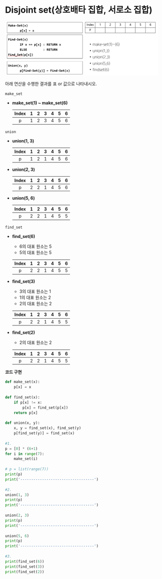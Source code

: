 # Disjoint set(상호배타 집합, 서로소 집합)

![disjoint](서로소집합.assets/disjoint.PNG)

아래 연산을 수행한 결과를 표 or 값으로 나타내시오.



`make_set`

- **make_set(1) ~ make_set(6)**

    | Index |  1   |  2   |  3   |  4   |  5   |  6   |
    | :---: | :--: | :--: | :--: | :--: | :--: | :--: |
    |   p   |  1   |  2   |  3   |  4   |  5   |  6   |



`union`

- **union(1, 3)**

    | Index |  1   |  2   |  3   |  4   |  5   |  6   |
    | :---: | :--: | :--: | :--: | :--: | :--: | :--: |
    |   p   | 1 | 2 | 1 | 4 | 5 | 6 |

- **union(2, 3)**
	
    | Index |  1   |  2   |  3   |  4   |  5   |  6   |
    | :---: | :--: | :--: | :--: | :--: | :--: | :--: |
    |   p   |  2   |  2   |  1   |  4   |  5   |  6   |
    
- **union(5, 6)**
	
    | Index |  1   |  2   |  3   |  4   |  5   |  6   |
    | :---: | :--: | :--: | :--: | :--: | :--: | :--: |
    |   p   |  2   |  2   |  1   |  4   |  5   |  5   |



`find_set`

- **find_set(6)**

  - 6의 대표 원소는 5
  - 5의 대표 원소는 5

  | Index |  1   |  2   |  3   |  4   |  5   |  6   |
  | :---: | :--: | :--: | :--: | :--: | :--: | :--: |
  |   p   |  2   |  2   |  1   |  4   |  5   |  5   |

- **find_set(3)**

  - 3의 대표 원소는 1
  - 1의 대표 원소는 2
  - 2의 대표 원소는 2

  | Index |  1   |  2   |  3   |  4   |  5   |  6   |
  | :---: | :--: | :--: | :--: | :--: | :--: | :--: |
  |   p   |  2   |  2   |  1   |  4   |  5   |  5   |

- **find_set(2)**

  - 2의 대표 원소는 2

  | Index |  1   |  2   |  3   |  4   |  5   |  6   |
  | :---: | :--: | :--: | :--: | :--: | :--: | :--: |
  |   p   |  2   |  2   |  1   |  4   |  5   |  5   |





**코드 구현**

```python
def make_set(x):
    p[x] = x

def find_set(x):
    if p[x] != x:
        p[x] = find_set(p[x])
    return p[x]

def union(x, y):
    x, y = find_set(x), find_set(y)
    p[find_set(y)] = find_set(x)

#1.
p = [0] * (6+1)
for i in range(7):
    make_set(i)

# p = list(range(7))
print(p)
print('----------------------------------')

#2.
union(1, 3)
print(p)
print('----------------------------------')

union(2, 3)
print(p)
print('----------------------------------')

union(5, 6)
print(p)
print('----------------------------------')

#3.
print(find_set(6))
print(find_set(3))
print(find_set(2))
```

